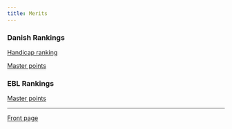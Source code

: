 ```yaml
---
title: Merits
---
```


### Danish Rankings

[Handicap ranking](https://medlemmer.bridge.dk/LookUpHAC.php?DBFNr=51917)

[Master points](https://medlemmer.bridge.dk/LookupMP.php?DBFNr=51917)

### EBL Rankings

[Master points](http://www.eurobridge.org/EmpListPerson/?qryid=60660)

---
[Front page](../#tophome)